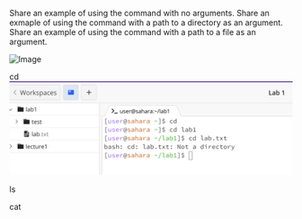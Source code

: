 Share an example of using the command with no arguments.
Share an exmaple of using the command with a path to a directory as an argument.
Share an example of using the command with a path to a file as an argument.

![Image](imageName.png)

cd
  ![Image](cdexamples.png)
  


ls


cat
